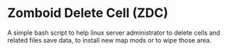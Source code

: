 # Zomboid Delete Cell (ZDC)
A simple bash script to help linux server administrator to delete cells and related files save data, to install new map mods or to wipe those area.
